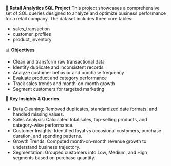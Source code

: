 🧾 **Retail Analytics SQL Project**
This project showcases a comprehensive set of SQL queries designed to analyze and optimize business performance for a retail company. The dataset includes three core tables:
- sales_transaction
- customer_profiles
- product_inventory

📊 **Objectives**
- Clean and transform raw transactional data
- Identify duplicate and inconsistent records
- Analyze customer behavior and purchase frequency
- Evaluate product and category performance
- Track sales trends and month-on-month growth
- Segment customers for targeted marketing


🧠 **Key Insights & Queries**
- Data Cleaning: Removed duplicates, standardized date formats, and handled missing values.
- Sales Analysis: Calculated total sales, top-selling products, and category-wise performance.
- Customer Insights: Identified loyal vs occasional customers, purchase duration, and spending patterns.
- Growth Trends: Computed month-on-month revenue growth to understand business trajectory.
- Segmentation: Grouped customers into Low, Medium, and High segments based on purchase quantity.
